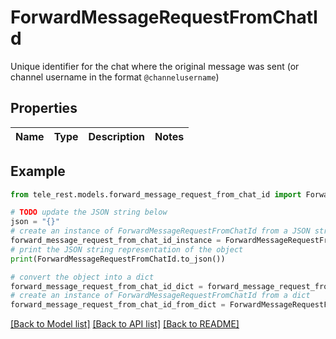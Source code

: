 # ForwardMessageRequestFromChatId

Unique identifier for the chat where the original message was sent (or channel username in the format `@channelusername`)

## Properties

Name | Type | Description | Notes
------------ | ------------- | ------------- | -------------

## Example

```python
from tele_rest.models.forward_message_request_from_chat_id import ForwardMessageRequestFromChatId

# TODO update the JSON string below
json = "{}"
# create an instance of ForwardMessageRequestFromChatId from a JSON string
forward_message_request_from_chat_id_instance = ForwardMessageRequestFromChatId.from_json(json)
# print the JSON string representation of the object
print(ForwardMessageRequestFromChatId.to_json())

# convert the object into a dict
forward_message_request_from_chat_id_dict = forward_message_request_from_chat_id_instance.to_dict()
# create an instance of ForwardMessageRequestFromChatId from a dict
forward_message_request_from_chat_id_from_dict = ForwardMessageRequestFromChatId.from_dict(forward_message_request_from_chat_id_dict)
```
[[Back to Model list]](../README.md#documentation-for-models) [[Back to API list]](../README.md#documentation-for-api-endpoints) [[Back to README]](../README.md)


